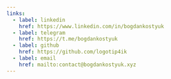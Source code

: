 ```yaml
---
links:
  - label: linkedin
    href: https://www.linkedin.com/in/bogdankostyuk
  - label: telegram
    href: https://t.me/bogdankostyuk
  - label: github
    href: https://github.com/logotip4ik
  - label: email
    href: mailto:contact@bogdankostyuk.xyz
---
```

